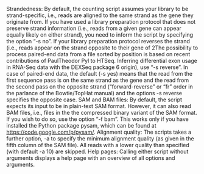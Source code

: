 Strandedness: By default, the counting script assumes your library to be strand-specific, i.e., reads are
aligned to the same strand as the gene they originate from. If you have used a library preparation
protocol that does not preserve strand information (i.e., reads from a given gene can appear equally
likely on either strand), you need to inform the script by specifying the option “-s no”. If your library
preparation protocol reverses the strand (i.e., reads appear on the strand opposite to their gene of
2The possibility to process paired-end data from a file sorted by position is based on recent contributions of PaulTheodor
Pyl to HTSeq.
Inferring differential exon usage in RNA-Seq data with the DEXSeq package 6
origin), use “-s reverse”. In case of paired-end data, the default (-s yes) means that the read from
the first sequence pass is on the same strand as the gene and the read from the second pass on the
opposite strand (“forward-reverse” or “fr” order in the parlance of the Bowtie/TopHat manual) and the
options -s reverse specifies the opposite case.
SAM and BAM files: By default, the script expects its input to be in plain-text SAM format. However,
it can also read BAM files, i.e., files in the the compressed binary variant of the SAM format. If you
wish to do so, use the option “-f bam”. This works only if you have installed the Python package
pysam, which can be found at https://code.google.com/p/pysam/.
Alignment quality: The scripts takes a further option, -a to specify the minimum alignment quality (as
given in the fifth column of the SAM file). All reads with a lower quality than specified (with default
-a 10) are skipped.
Help pages: Calling either script without arguments displays a help page with an overview of all options
and arguments.

